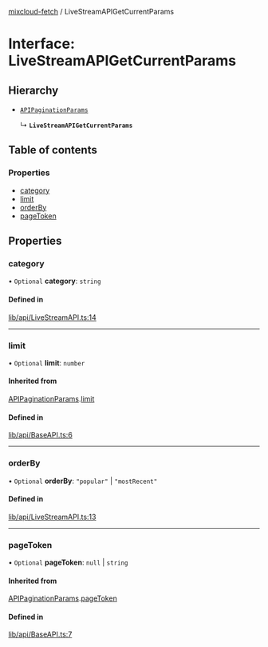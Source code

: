 [mixcloud-fetch](../README.md) / LiveStreamAPIGetCurrentParams

# Interface: LiveStreamAPIGetCurrentParams

## Hierarchy

- [`APIPaginationParams`](APIPaginationParams.md)

  ↳ **`LiveStreamAPIGetCurrentParams`**

## Table of contents

### Properties

- [category](LiveStreamAPIGetCurrentParams.md#category)
- [limit](LiveStreamAPIGetCurrentParams.md#limit)
- [orderBy](LiveStreamAPIGetCurrentParams.md#orderby)
- [pageToken](LiveStreamAPIGetCurrentParams.md#pagetoken)

## Properties

### category

• `Optional` **category**: `string`

#### Defined in

[lib/api/LiveStreamAPI.ts:14](https://github.com/patrickkfkan/mixcloud-fetch/blob/0699b4e/src/lib/api/LiveStreamAPI.ts#L14)

___

### limit

• `Optional` **limit**: `number`

#### Inherited from

[APIPaginationParams](APIPaginationParams.md).[limit](APIPaginationParams.md#limit)

#### Defined in

[lib/api/BaseAPI.ts:6](https://github.com/patrickkfkan/mixcloud-fetch/blob/0699b4e/src/lib/api/BaseAPI.ts#L6)

___

### orderBy

• `Optional` **orderBy**: ``"popular"`` \| ``"mostRecent"``

#### Defined in

[lib/api/LiveStreamAPI.ts:13](https://github.com/patrickkfkan/mixcloud-fetch/blob/0699b4e/src/lib/api/LiveStreamAPI.ts#L13)

___

### pageToken

• `Optional` **pageToken**: ``null`` \| `string`

#### Inherited from

[APIPaginationParams](APIPaginationParams.md).[pageToken](APIPaginationParams.md#pagetoken)

#### Defined in

[lib/api/BaseAPI.ts:7](https://github.com/patrickkfkan/mixcloud-fetch/blob/0699b4e/src/lib/api/BaseAPI.ts#L7)
